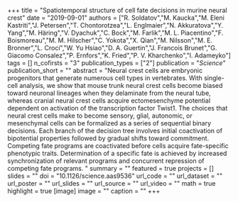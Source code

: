 +++
title = "Spatiotemporal structure of cell fate decisions in murine neural crest"
date = "2019-09-01"
authors = ["R. Soldatov","M. Kaucka","M. Eleni Kastriti","J. Petersen","T. Chontorotzea","L. Englmaier","N. Akkuratova","Y. Yang","M. Häring","V. Dyachuk","C. Bock","M. Farlik","M. L. Piacentino","F. Boismoreau","M. M. Hilscher","C. Yokota","X. Qian","M. Nilsson","M. E. Bronner","L. Croci","W. Yu Hsiao","D. A. Guertin","J. Francois Brunet","G. Giacomo Consalez","P. Ernfors","K. Fried","P. V. Kharchenko","I. Adameyko"]
tags = []
n_cofirsts = "3"
publication_types = ["2"]
publication = "_Science_"
publication_short = ""
abstract = "Neural crest cells are embryonic progenitors that generate numerous cell types in vertebrates. With single-cell analysis, we show that mouse trunk neural crest cells become biased toward neuronal lineages when they delaminate from the neural tube, whereas cranial neural crest cells acquire ectomesenchyme potential dependent on activation of the transcription factor Twist1. The choices that neural crest cells make to become sensory, glial, autonomic, or mesenchymal cells can be formalized as a series of sequential binary decisions. Each branch of the decision tree involves initial coactivation of bipotential properties followed by gradual shifts toward commitment. Competing fate programs are coactivated before cells acquire fate-specific phenotypic traits. Determination of a specific fate is achieved by increased synchronization of relevant programs and concurrent repression of competing fate programs. "
summary = ""
featured = true
projects = []
slides = ""
doi = "10.1126/science.aas9536"
url_code = ""
url_dataset = ""
url_poster = ""
url_slides = ""
url_source = ""
url_video = ""
math = true
highlight = true
[image]
image = ""
caption = ""
+++

